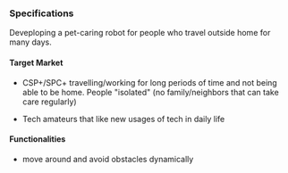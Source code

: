 ### Specifications

Deveploping a pet-caring robot for people who travel outside home for many days.

#### Target Market

- CSP+/SPC+ travelling/working for long periods of time and not being able to be home. People "isolated" (no family/neighbors that can take care regularly)

- Tech amateurs that like new usages of tech in daily life

#### Functionalities

- move around and avoid obstacles dynamically


